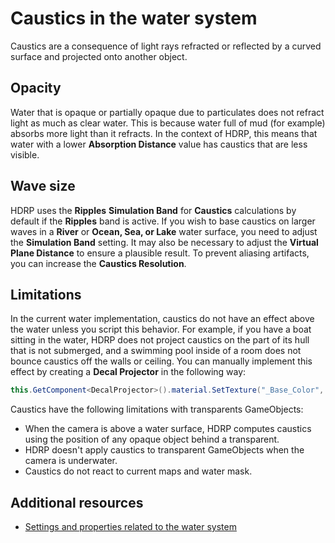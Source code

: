 # Caustics in the water system
Caustics are a consequence of light rays refracted or reflected by a curved surface and projected onto another object.

## Opacity
Water that is opaque or partially opaque due to particulates does not refract light as much as clear water. This is because water full of mud (for example) absorbs more light than it refracts. In the context of HDRP, this means that water with a lower **Absorption Distance** value has caustics that are less visible.

## Wave size
HDRP uses the **Ripples** **Simulation Band** for **Caustics** calculations by default if the **Ripples** band is active. If you wish to base caustics on larger waves in a **River** or **Ocean, Sea, or Lake** water surface, you need to adjust the **Simulation Band** setting. It may also be necessary to adjust the **Virtual Plane Distance** to ensure a plausible result.  To prevent aliasing artifacts, you can increase the **Caustics Resolution**.

## Limitations
In the current water implementation, caustics do not have an effect above the water unless you script this behavior. For example, if you have a boat sitting in the water, HDRP does not project caustics on the part of its hull that is not submerged, and a swimming pool inside of a room does not bounce caustics off the walls or ceiling.
You can manually implement this effect by creating a **Decal Projector** in the following way:
```cs
this.GetComponent<DecalProjector>().material.SetTexture("_Base_Color", waterSurface.GetFoamBuffer(out Vector2 _));
```

Caustics have the following limitations with transparents GameObjects:
* When the camera is above a water surface, HDRP computes caustics using the position of any opaque object behind a transparent.
* HDRP doesn't apply caustics to transparent GameObjects when the camera is underwater.
* Caustics do not react to current maps and water mask.

## Additional resources
* <a href="settings-and-properties-related-to-the-water-system.md">Settings and properties related to the water system</a>
